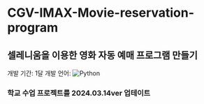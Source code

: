 # CGV-IMAX-Movie-reservation-program
## 셀레니움을 이용한 영화 자동 예매 프로그램 만들기

개발 기간: 1달 
개발 언어: ![Python](https://img.shields.io/badge/Python-#3776AB?style=flat-square&logo=Python&logoColor=black)
### 학교 수업 프로젝트를 2024.03.14ver 업테이트
